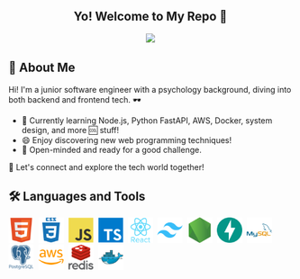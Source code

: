<div id="header" align="center">
  <h2>
  Yo! Welcome to My Repo 🥞
  </h2>
  <a href="https://www.linkedin.com/in/yayinwang/">
    <img src="https://media.giphy.com/media/v1.Y2lkPTc5MGI3NjExNW5zdDVpcGp1Yjg4aTFpeGdndHEyY3AzY3E0ZGJkMXkxcDFxdnYwbyZlcD12MV9zdGlja2Vyc19zZWFyY2gmY3Q9cw/6xao8pSC6vk8nKDn7Y/giphy.gif" width="100px"/>
  </a>
</div>



## 👧 About Me
Hi! I'm a junior software engineer with a psychology background, diving into both backend and frontend tech. 🕶

- 🌱 Currently learning Node.js, Python FastAPI, AWS, Docker, system design, and more 🆒 stuff!
- 😄 Enjoy discovering new web programming techniques!
- 👯 Open-minded and ready for a good challenge.


🚀 Let's connect and explore the tech world together! 
 


## :hammer_and_wrench: Languages and Tools
<img src="https://github.com/devicons/devicon/blob/master/icons/html5/html5-original.svg" title="HTML5" alt="HTML" width="45" height="45"/>&nbsp;
<img src="https://github.com/devicons/devicon/blob/master/icons/css3/css3-plain-wordmark.svg"  title="CSS3" alt="CSS" width="45" height="45"/>&nbsp;
<img src="https://github.com/devicons/devicon/blob/master/icons/javascript/javascript-original.svg" title="JavaScript" alt="JavaScript" width="45" height="45"/>&nbsp;
<img src="https://github.com/devicons/devicon/blob/master/icons/typescript/typescript-original.svg" title="Typescript" alt="Typescript" width="45" height="45"/>&nbsp;
<img src="https://github.com/devicons/devicon/blob/master/icons/react/react-original-wordmark.svg" title="React" alt="React" width="45" height="45"/>&nbsp;
<img src="https://github.com/devicons/devicon/blob/master/icons/tailwindcss/tailwindcss-original.svg" title="Tailwind Css" alt="Tailwind Css" width="45" height="45"/>&nbsp;
<img src="https://github.com/devicons/devicon/blob/master/icons/nodejs/nodejs-original.svg" title="Node js" alt="Node js" width="45" height="45"/>&nbsp;
<img src="https://github.com/devicons/devicon/blob/master/icons/fastapi/fastapi-original.svg" title="FastAPI" alt="FastAPI" width="45" height="45"/>&nbsp;
<img src="https://github.com/devicons/devicon/blob/master/icons/mysql/mysql-original-wordmark.svg" title="MySQL"  alt="MySQL" width="45" height="45"/>&nbsp;
<img src="https://github.com/devicons/devicon/blob/master/icons/postgresql/postgresql-plain-wordmark.svg" title="Postgres"  alt="Postgres" width="45" height="45"/>&nbsp;
<img src="https://github.com/devicons/devicon/blob/master/icons/amazonwebservices/amazonwebservices-plain-wordmark.svg" title="AWS"  alt="AWS" width="45" height="45"/>&nbsp;
<img src="https://github.com/devicons/devicon/blob/master/icons/redis/redis-original-wordmark.svg" title="Redis"  alt="Redis" width="45" height="45"/>&nbsp;
<img src="https://github.com/devicons/devicon/blob/master/icons/docker/docker-original.svg" title="Docker"  alt="Docker" width="45" height="45"/>&nbsp;
<!--
**azaleawang/azaleawang** is a ✨ _special_ ✨ repository because its `README.md` (this file) appears on your GitHub profile.

Here are some ideas to get you started:

- 🔭 I’m currently working on ...
- 🌱 I’m currently learning ...
- 👯 I’m looking to collaborate on ...
- 🤔 I’m looking for help with ...
- 💬 Ask me about ...
- 📫 How to reach me: ...
- 😄 Pronouns: ...
- ⚡ Fun fact: ...
-->

